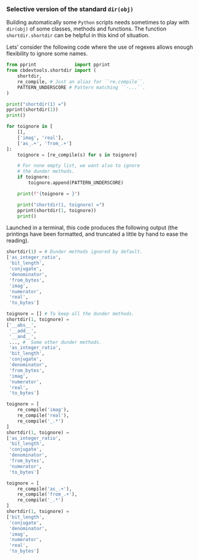 ### Selective version of the standard `dir(obj)`

Building automatically some `Python` scripts needs sometimes to play with `dir(obj)` of some classes, methods and functions. The function `shortdir.shortdir` can be helpful in this kind of situation.

Lets' consider the following code where the use of regexes allows enough flexibility to ignore some names.

~~~python
from pprint              import pprint
from cbdevtools.shortdir import (
    shortdir,
    re_compile, # Just an alias for ``re.compile``.
    PATTERN_UNDERSCORE # Pattern matching ``-...``.
)

print("shortdir(1) =")
pprint(shortdir(1))
print()

for toignore in [
    [],
    ['imag', 'real'],
    ['as_.+', 'from_.+']
]:
    toignore = [re_compile(s) for s in toignore]

    # For none empty list, we want also to ignore
    # the dunder methods.
    if toignore:
        toignore.append(PATTERN_UNDERSCORE)

    print(f"{toignore = }")

    print("shortdir(1, toignore) =")
    pprint(shortdir(1, toignore))
    print()
~~~

Launched in a terminal, this code produces the following output (the printings have been formatted, and truncated a little by hand to ease the reading).

~~~python
shortdir(1) = # Dunder methods ignored by default.
['as_integer_ratio',
 'bit_length',
 'conjugate',
 'denominator',
 'from_bytes',
 'imag',
 'numerator',
 'real',
 'to_bytes']

toignore = [] # To keep all the dunder methods.
shortdir(1, toignore) =
['__abs__',
 '__add__',
 '__and__',
 ..., #  Some other dunder methods.
 'as_integer_ratio',
 'bit_length',
 'conjugate',
 'denominator',
 'from_bytes',
 'imag',
 'numerator',
 'real',
 'to_bytes']

toignore = [
    re_compile('imag'),
    re_compile('real'),
    re_compile('_.*')
]
shortdir(1, toignore) =
['as_integer_ratio',
 'bit_length',
 'conjugate',
 'denominator',
 'from_bytes',
 'numerator',
 'to_bytes']

toignore = [
    re_compile('as_.+'),
    re_compile('from_.+'),
    re_compile('_.*')
]
shortdir(1, toignore) =
['bit_length',
 'conjugate',
 'denominator',
 'imag',
 'numerator',
 'real',
 'to_bytes']
~~~
